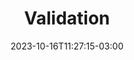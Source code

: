 ---
weight: 200
title: "Validation"
description: ""
icon: "article"
date: "2023-10-16T11:27:15-03:00"
lastmod: "2023-10-16T11:27:15-03:00"
draft: true
toc: true
---